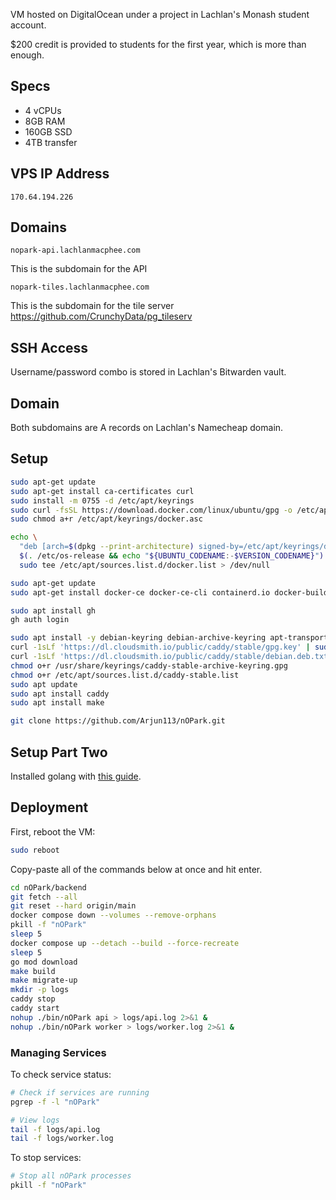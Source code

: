 VM hosted on DigitalOcean under a project in Lachlan's Monash student account.

\$200 credit is provided to students for the first year, which is more than enough.

## Specs

- 4 vCPUs
- 8GB RAM
- 160GB SSD
- 4TB transfer

## VPS IP Address

`170.64.194.226`

## Domains

`nopark-api.lachlanmacphee.com`

This is the subdomain for the API

`nopark-tiles.lachlanmacphee.com`

This is the subdomain for the tile server https://github.com/CrunchyData/pg_tileserv

## SSH Access

Username/password combo is stored in Lachlan's Bitwarden vault.

## Domain

Both subdomains are A records on Lachlan's Namecheap domain.

## Setup

```sh
sudo apt-get update
sudo apt-get install ca-certificates curl
sudo install -m 0755 -d /etc/apt/keyrings
sudo curl -fsSL https://download.docker.com/linux/ubuntu/gpg -o /etc/apt/keyrings/docker.asc
sudo chmod a+r /etc/apt/keyrings/docker.asc

echo \
  "deb [arch=$(dpkg --print-architecture) signed-by=/etc/apt/keyrings/docker.asc] https://download.docker.com/linux/ubuntu \
  $(. /etc/os-release && echo "${UBUNTU_CODENAME:-$VERSION_CODENAME}") stable" | \
  sudo tee /etc/apt/sources.list.d/docker.list > /dev/null
```

```sh
sudo apt-get update
sudo apt-get install docker-ce docker-ce-cli containerd.io docker-buildx-plugin docker-compose-plugin

sudo apt install gh
gh auth login

sudo apt install -y debian-keyring debian-archive-keyring apt-transport-https curl
curl -1sLf 'https://dl.cloudsmith.io/public/caddy/stable/gpg.key' | sudo gpg --dearmor -o /usr/share/keyrings/caddy-stable-archive-keyring.gpg
curl -1sLf 'https://dl.cloudsmith.io/public/caddy/stable/debian.deb.txt' | sudo tee /etc/apt/sources.list.d/caddy-stable.list
chmod o+r /usr/share/keyrings/caddy-stable-archive-keyring.gpg
chmod o+r /etc/apt/sources.list.d/caddy-stable.list
sudo apt update
sudo apt install caddy
sudo apt install make

git clone https://github.com/Arjun113/nOPark.git
```

## Setup Part Two

Installed golang with [this guide](https://www.cherryservers.com/blog/install-go-ubuntu-2404).

## Deployment

First, reboot the VM:

```sh
sudo reboot
```

Copy-paste all of the commands below at once and hit enter.

```sh
cd nOPark/backend
git fetch --all
git reset --hard origin/main
docker compose down --volumes --remove-orphans
pkill -f "nOPark"
sleep 5
docker compose up --detach --build --force-recreate
sleep 5
go mod download
make build
make migrate-up
mkdir -p logs
caddy stop
caddy start
nohup ./bin/nOPark api > logs/api.log 2>&1 &
nohup ./bin/nOPark worker > logs/worker.log 2>&1 &
```

### Managing Services

To check service status:

```sh
# Check if services are running
pgrep -f -l "nOPark"

# View logs
tail -f logs/api.log
tail -f logs/worker.log
```

To stop services:

```sh
# Stop all nOPark processes
pkill -f "nOPark"
```
